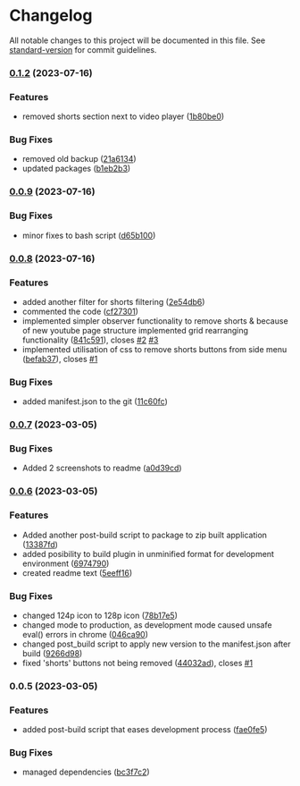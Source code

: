 # Changelog

All notable changes to this project will be documented in this file. See [standard-version](https://github.com/conventional-changelog/standard-version) for commit guidelines.

### [0.1.2](https://github.com/bukomp/remove-shorts-plugin/compare/v0.0.9...v0.1.2) (2023-07-16)


### Features

* removed shorts section next to video player ([1b80be0](https://github.com/bukomp/remove-shorts-plugin/commit/1b80be0d95bb61f0f335a7ff95169cfd44bc5715))


### Bug Fixes

* removed old backup ([21a6134](https://github.com/bukomp/remove-shorts-plugin/commit/21a6134758f6494df81e7f19250f1c82441659b2))
* updated packages ([b1eb2b3](https://github.com/bukomp/remove-shorts-plugin/commit/b1eb2b3983de1b327f3f285d6c8c26bacf3eddc3))

### [0.0.9](https://github.com/bukomp/remove-shorts-plugin/compare/v0.0.8...v0.0.9) (2023-07-16)


### Bug Fixes

* minor fixes to bash script ([d65b100](https://github.com/bukomp/remove-shorts-plugin/commit/d65b10097acedccc0a65868253b0a5de7cd60481))

### [0.0.8](https://github.com/bukomp/remove-shorts-plugin/compare/v0.0.7...v0.0.8) (2023-07-16)


### Features

* added another filter for shorts filtering ([2e54db6](https://github.com/bukomp/remove-shorts-plugin/commit/2e54db6f10fc4d66534598f6b5ebe80a918a3f04))
* commented the code ([cf27301](https://github.com/bukomp/remove-shorts-plugin/commit/cf27301cfbe4d75f5e6dc86424321d2b94f581d9))
* implemented simpler observer functionality to remove shorts & because of new youtube page structure implemented grid rearranging functionality ([841c591](https://github.com/bukomp/remove-shorts-plugin/commit/841c59157cec314524936646cd542a5ce3656af4)), closes [#2](https://github.com/bukomp/remove-shorts-plugin/issues/2) [#3](https://github.com/bukomp/remove-shorts-plugin/issues/3)
* implemented utilisation of css to remove shorts buttons from side menu ([befab37](https://github.com/bukomp/remove-shorts-plugin/commit/befab378bbfcbd156f8c839f0c2a831e2ac053d0)), closes [#1](https://github.com/bukomp/remove-shorts-plugin/issues/1)


### Bug Fixes

* added manifest.json to the git ([11c60fc](https://github.com/bukomp/remove-shorts-plugin/commit/11c60fcc4f44b30a3bac3608404765b1ff97e451))

### [0.0.7](https://github.com/bukomp/remove-shorts-plugin/compare/v0.0.6...v0.0.7) (2023-03-05)


### Bug Fixes

* Added 2 screenshots to readme ([a0d39cd](https://github.com/bukomp/remove-shorts-plugin/commit/a0d39cda1187c6ca2653b3dde130ce7a2c0b5733))

### [0.0.6](https://github.com/bukomp/remove-shorts-plugin/compare/v0.0.5...v0.0.6) (2023-03-05)


### Features

* Added another post-build script to package to zip built application ([13387fd](https://github.com/bukomp/remove-shorts-plugin/commit/13387fdf538e3401df96a863f2813956bde0484c))
* added posibility to build plugin in unminified format for development environment ([6974790](https://github.com/bukomp/remove-shorts-plugin/commit/6974790fedcacecb13c35997eb1e75c8908d8473))
* created readme text ([5eeff16](https://github.com/bukomp/remove-shorts-plugin/commit/5eeff16ff95c1b9a38dc8fd0887f31452e7456ad))


### Bug Fixes

* changed 124p icon to 128p icon ([78b17e5](https://github.com/bukomp/remove-shorts-plugin/commit/78b17e5f18096719f4b606c46145b4b59133c2e7))
* changed mode to production, as development mode caused unsafe eval() errors in chrome ([046ca90](https://github.com/bukomp/remove-shorts-plugin/commit/046ca904286ad397046ae8bdfcbbaf5f8368d338))
* changed post_build script to apply new version to the manifest.json after build ([9266d98](https://github.com/bukomp/remove-shorts-plugin/commit/9266d98b3d154932f4d2a41d65d58d3ab44e9b31))
* fixed 'shorts' buttons not being removed ([44032ad](https://github.com/bukomp/remove-shorts-plugin/commit/44032adfd2633fd99a896f9f6adda7bd4196c453)), closes [#1](https://github.com/bukomp/remove-shorts-plugin/issues/1)

### 0.0.5 (2023-03-05)


### Features

* added post-build script that eases development process ([fae0fe5](https://github.com/bukomp/remove-shorts-plugin/commit/fae0fe5156c9e241b7a5c9a6328adfca29f8e9ce))


### Bug Fixes

* managed dependencies ([bc3f7c2](https://github.com/bukomp/remove-shorts-plugin/commit/bc3f7c2c50ee67150d562985f4e92d3622740eed))
